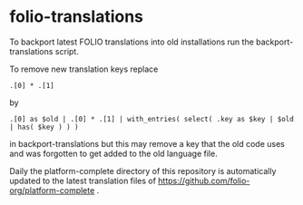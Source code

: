 # folio-translations

To backport latest FOLIO translations into old installations
run the backport-translations script.

To remove new translation keys replace

`.[0] * .[1]`

by

`.[0] as $old | .[0] * .[1] | with_entries( select( .key as $key | $old | has( $key ) ) )`

in backport-translations but this may remove a key that the old code uses
and was forgotten to get added to the old language file.

Daily the platform-complete directory of this repository is automatically updated to the latest
translation files of https://github.com/folio-org/platform-complete .

